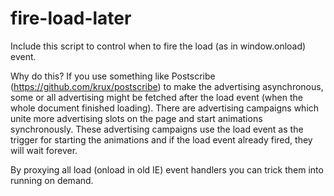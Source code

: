 fire-load-later
===============

Include this script to control when to fire the load (as in window.onload) event.

Why do this? 
If you use something like Postscribe (https://github.com/krux/postscribe) to make the advertising asynchronous, some or all advertising might be fetched after the load event (when the whole document finished loading). There are advertising campaigns which unite more advertising slots on the page and start animations synchronously. These advertising campaigns use the load event as the trigger for starting the animations and if the load event already fired, they will wait forever.

By proxying all load (onload in old IE) event handlers you can trick them into running on demand.
